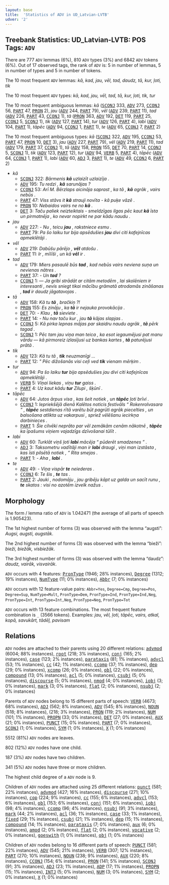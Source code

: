 ```yaml
---
layout: base
title:  'Statistics of ADV in UD_Latvian-LVTB'
udver: '2'
---
```


## Treebank Statistics: UD_Latvian-LVTB: POS Tags: `ADV`

There are 777 `ADV` lemmas (6%), 810 `ADV` types (3%) and 6842 `ADV` tokens (6%).
Out of 17 observed tags, the rank of `ADV` is: 5 in number of lemmas, 5 in number of types and 5 in number of tokens.

The 10 most frequent `ADV` lemmas: <em>kā, kad, jau, vēl, tad, daudz, tā, kur, ļoti, tik</em>

The 10 most frequent `ADV` types:  <em>kā, kad, jau, vēl, tad, tā, kur, ļoti, tik, tur</em>

The 10 most frequent ambiguous lemmas: <em>kā</em> (<tt><a href="lv_lvtb-pos-SCONJ.html">SCONJ</a></tt> 333, <tt><a href="lv_lvtb-pos-ADV.html">ADV</a></tt> 273, <tt><a href="lv_lvtb-pos-CCONJ.html">CCONJ</a></tt> 56, <tt><a href="lv_lvtb-pos-PART.html">PART</a></tt> 47, <tt><a href="lv_lvtb-pos-PRON.html">PRON</a></tt> 2), <em>jau</em> (<tt><a href="lv_lvtb-pos-ADV.html">ADV</a></tt> 244, <tt><a href="lv_lvtb-pos-PART.html">PART</a></tt> 79), <em>vēl</em> (<tt><a href="lv_lvtb-pos-ADV.html">ADV</a></tt> 239, <tt><a href="lv_lvtb-pos-PART.html">PART</a></tt> 11), <em>tad</em> (<tt><a href="lv_lvtb-pos-ADV.html">ADV</a></tt> 226, <tt><a href="lv_lvtb-pos-PART.html">PART</a></tt> 43, <tt><a href="lv_lvtb-pos-CCONJ.html">CCONJ</a></tt> 1), <em>tā</em> (<tt><a href="lv_lvtb-pos-PRON.html">PRON</a></tt> 363, <tt><a href="lv_lvtb-pos-ADV.html">ADV</a></tt> 192, <tt><a href="lv_lvtb-pos-DET.html">DET</a></tt> 119, <tt><a href="lv_lvtb-pos-PART.html">PART</a></tt> 25, <tt><a href="lv_lvtb-pos-CCONJ.html">CCONJ</a></tt> 5, <tt><a href="lv_lvtb-pos-SCONJ.html">SCONJ</a></tt> 1), <em>tik</em> (<tt><a href="lv_lvtb-pos-ADV.html">ADV</a></tt> 127, <tt><a href="lv_lvtb-pos-PART.html">PART</a></tt> 14), <em>tur</em> (<tt><a href="lv_lvtb-pos-ADV.html">ADV</a></tt> 126, <tt><a href="lv_lvtb-pos-PART.html">PART</a></tt> 4), <em>labi</em> (<tt><a href="lv_lvtb-pos-ADV.html">ADV</a></tt> 104, <tt><a href="lv_lvtb-pos-PART.html">PART</a></tt> 1), <em>tāpēc</em> (<tt><a href="lv_lvtb-pos-ADV.html">ADV</a></tt> 94, <tt><a href="lv_lvtb-pos-CCONJ.html">CCONJ</a></tt> 1, <tt><a href="lv_lvtb-pos-PART.html">PART</a></tt> 1), <em>te</em> (<tt><a href="lv_lvtb-pos-ADV.html">ADV</a></tt> 65, <tt><a href="lv_lvtb-pos-CCONJ.html">CCONJ</a></tt> 7, <tt><a href="lv_lvtb-pos-PART.html">PART</a></tt> 2)

The 10 most frequent ambiguous types:  <em>kā</em> (<tt><a href="lv_lvtb-pos-SCONJ.html">SCONJ</a></tt> 322, <tt><a href="lv_lvtb-pos-ADV.html">ADV</a></tt> 195, <tt><a href="lv_lvtb-pos-CCONJ.html">CCONJ</a></tt> 53, <tt><a href="lv_lvtb-pos-PART.html">PART</a></tt> 47, <tt><a href="lv_lvtb-pos-PRON.html">PRON</a></tt> 10, <tt><a href="lv_lvtb-pos-DET.html">DET</a></tt> 3), <em>jau</em> (<tt><a href="lv_lvtb-pos-ADV.html">ADV</a></tt> 227, <tt><a href="lv_lvtb-pos-PART.html">PART</a></tt> 79), <em>vēl</em> (<tt><a href="lv_lvtb-pos-ADV.html">ADV</a></tt> 219, <tt><a href="lv_lvtb-pos-PART.html">PART</a></tt> 11), <em>tad</em> (<tt><a href="lv_lvtb-pos-ADV.html">ADV</a></tt> 179, <tt><a href="lv_lvtb-pos-PART.html">PART</a></tt> 37, <tt><a href="lv_lvtb-pos-CCONJ.html">CCONJ</a></tt> 1), <em>tā</em> (<tt><a href="lv_lvtb-pos-ADV.html">ADV</a></tt> 158, <tt><a href="lv_lvtb-pos-PRON.html">PRON</a></tt> 155, <tt><a href="lv_lvtb-pos-DET.html">DET</a></tt> 70, <tt><a href="lv_lvtb-pos-PART.html">PART</a></tt> 14, <tt><a href="lv_lvtb-pos-CCONJ.html">CCONJ</a></tt> 5, <tt><a href="lv_lvtb-pos-SCONJ.html">SCONJ</a></tt> 1), <em>tik</em> (<tt><a href="lv_lvtb-pos-ADV.html">ADV</a></tt> 123, <tt><a href="lv_lvtb-pos-PART.html">PART</a></tt> 12), <em>tur</em> (<tt><a href="lv_lvtb-pos-ADV.html">ADV</a></tt> 94, <tt><a href="lv_lvtb-pos-VERB.html">VERB</a></tt> 5, <tt><a href="lv_lvtb-pos-PART.html">PART</a></tt> 4), <em>tāpēc</em> (<tt><a href="lv_lvtb-pos-ADV.html">ADV</a></tt> 64, <tt><a href="lv_lvtb-pos-CCONJ.html">CCONJ</a></tt> 1, <tt><a href="lv_lvtb-pos-PART.html">PART</a></tt> 1), <em>labi</em> (<tt><a href="lv_lvtb-pos-ADV.html">ADV</a></tt> 60, <tt><a href="lv_lvtb-pos-ADJ.html">ADJ</a></tt> 3, <tt><a href="lv_lvtb-pos-PART.html">PART</a></tt> 1), <em>te</em> (<tt><a href="lv_lvtb-pos-ADV.html">ADV</a></tt> 49, <tt><a href="lv_lvtb-pos-CCONJ.html">CCONJ</a></tt> 6, <tt><a href="lv_lvtb-pos-PART.html">PART</a></tt> 2)


* <em>kā</em>
  * <tt><a href="lv_lvtb-pos-SCONJ.html">SCONJ</a></tt> 322: <em>Bārmenis <b>kā</b> uzlaizīt uzlaizīja .</em>
  * <tt><a href="lv_lvtb-pos-ADV.html">ADV</a></tt> 195: <em>Tu redzi , <b>kā</b> sarunājas ?</em>
  * <tt><a href="lv_lvtb-pos-CCONJ.html">CCONJ</a></tt> 53: <em>Arī M. Bērzlaps aicināja saprast , ka tā , <b>kā</b> agrāk , vairs nebūs .</em>
  * <tt><a href="lv_lvtb-pos-PART.html">PART</a></tt> 47: <em>Viss stāvs it <b>kā</b> strauji novīta - kā puķe vāzē .</em>
  * <tt><a href="lv_lvtb-pos-PRON.html">PRON</a></tt> 10: <em>Nebaidos vairs ne no <b>kā</b> .</em>
  * <tt><a href="lv_lvtb-pos-DET.html">DET</a></tt> 3: <em>Taču paliek neizteiktais - smeldzīgas ilgas pēc kaut <b>kā</b> īsta un pirmatnēja , ko nevar nopirkt ne par kādu naudu .</em>
* <em>jau</em>
  * <tt><a href="lv_lvtb-pos-ADV.html">ADV</a></tt> 227: <em>- Nu , teicu <b>jau</b> , rakstniece esmu .</em>
  * <tt><a href="lv_lvtb-pos-PART.html">PART</a></tt> 79: <em>Pa šo laiku tur bija apsēdušies <b>jau</b> divi citi kafejnīcas apmeklētāji .</em>
* <em>vēl</em>
  * <tt><a href="lv_lvtb-pos-ADV.html">ADV</a></tt> 219: <em>Dabūšu pārējo , <b>vēl</b> atdošu .</em>
  * <tt><a href="lv_lvtb-pos-PART.html">PART</a></tt> 11: <em>Ir , mīlīši , un kā <b>vēl</b> ir .</em>
* <em>tad</em>
  * <tt><a href="lv_lvtb-pos-ADV.html">ADV</a></tt> 179: <em>Miers pasaulē būs <b>tad</b> , kad nebūs vairs neviena suņa un nevienas nātres .</em>
  * <tt><a href="lv_lvtb-pos-PART.html">PART</a></tt> 37: <em>- Un <b>tad</b> ?</em>
  * <tt><a href="lv_lvtb-pos-CCONJ.html">CCONJ</a></tt> 1: <em>— Ja gribi strādāt ar citām metodēm , lai skolēniem ir interesanti , nevis sniegt tikai mācību grāmatā atrodamās zināšanas , <b>tad</b> ir daudz jāgatavojas .</em>
* <em>tā</em>
  * <tt><a href="lv_lvtb-pos-ADV.html">ADV</a></tt> 158: <em>Kā tu <b>tā</b> , bračkiņ ?!</em>
  * <tt><a href="lv_lvtb-pos-PRON.html">PRON</a></tt> 155: <em>Es zināju , ka <b>tā</b> ir nejauka provokācija .</em>
  * <tt><a href="lv_lvtb-pos-DET.html">DET</a></tt> 70: <em>- Klau , <b>tā</b> sieviete .</em>
  * <tt><a href="lv_lvtb-pos-PART.html">PART</a></tt> 14: <em>- Nu nav taču kur , jau <b>tā</b> kājas slapjas .</em>
  * <tt><a href="lv_lvtb-pos-CCONJ.html">CCONJ</a></tt> 5: <em>Kā pirka lepnas mājas par skaidru naudu agrāk , <b>tā</b> pērk tagad .</em>
  * <tt><a href="lv_lvtb-pos-SCONJ.html">SCONJ</a></tt> 1: <em>Pēc tam jau viņa man teica , ka esot iegaumējusi pat manu vārdu — kā pirmoreiz izlasījusi uz bankas kartes , <b>tā</b> paturējusi prātā .</em>
* <em>tik</em>
  * <tt><a href="lv_lvtb-pos-ADV.html">ADV</a></tt> 123: <em>Kā tu tā , <b>tik</b> neuzmanīgi ...</em>
  * <tt><a href="lv_lvtb-pos-PART.html">PART</a></tt> 12: <em>" Pēc dižošanās visi ceļi ved <b>tik</b> vienam mērķim .</em>
* <em>tur</em>
  * <tt><a href="lv_lvtb-pos-ADV.html">ADV</a></tt> 94: <em>Pa šo laiku <b>tur</b> bija apsēdušies jau divi citi kafejnīcas apmeklētāji .</em>
  * <tt><a href="lv_lvtb-pos-VERB.html">VERB</a></tt> 5: <em>Viņai liekas , viņu <b>tur</b> gaiss .</em>
  * <tt><a href="lv_lvtb-pos-PART.html">PART</a></tt> 4: <em>Uz kaut kādu <b>tur</b> Zilupi , šķūnī .</em>
* <em>tāpēc</em>
  * <tt><a href="lv_lvtb-pos-ADV.html">ADV</a></tt> 64: <em>Jutos ārpus visa , kas šeit notiek , un <b>tāpēc</b> ļoti brīvi .</em>
  * <tt><a href="lv_lvtb-pos-CCONJ.html">CCONJ</a></tt> 1: <em>Iepriekšējā dienā Kalētos noticis festivāls “ Rokenrolvasara ” , <b>tāpēc</b> sestdienas rītā varētu būt pagrūti agrāk piecelties , un balsošana atlikta uz vakarpusi , spriež vēlēšanu iecirkņa darbinieces .</em>
  * <tt><a href="lv_lvtb-pos-PART.html">PART</a></tt> 1: <em>Šie cilvēki neprāto par vēl zemākām cenām nākotnē , <b>tāpēc</b> ka īpašums viņiem vajadzīgs dzīvošanai tūlīt .</em>
* <em>labi</em>
  * <tt><a href="lv_lvtb-pos-ADV.html">ADV</a></tt> 60: <em>Turklāt viņš ļoti <b>labi</b> mācēja “ pūderēt smadzenes ” .</em>
  * <tt><a href="lv_lvtb-pos-ADJ.html">ADJ</a></tt> 3: <em>Taksometru vadītāji man ir <b>labi</b> draugi , viņi man izstāsta , kas īsti pilsētā notiek , ” Rita smejas .</em>
  * <tt><a href="lv_lvtb-pos-PART.html">PART</a></tt> 1: <em>- Aha , <b>labi</b> .</em>
* <em>te</em>
  * <tt><a href="lv_lvtb-pos-ADV.html">ADV</a></tt> 49: <em>- Viņa vispār <b>te</b> neiederas .</em>
  * <tt><a href="lv_lvtb-pos-CCONJ.html">CCONJ</a></tt> 6: <em>Te šis , <b>te</b> tas .</em>
  * <tt><a href="lv_lvtb-pos-PART.html">PART</a></tt> 2: <em>Jauki , nodomāju , jau gribēju kāpt uz galda un sacīt runu , <b>te</b> skatos : visi no azotēm izvelk nažus .</em>

## Morphology

The form / lemma ratio of `ADV` is 1.042471 (the average of all parts of speech is 1.905423).

The 1st highest number of forms (3) was observed with the lemma “augsti”: <em>Augsi, augsti, augstāk</em>.

The 2nd highest number of forms (3) was observed with the lemma “bieži”: <em>bieži, biežāk, visbiežāk</em>.

The 3rd highest number of forms (3) was observed with the lemma “daudz”: <em>daudz, vairāk, visvairāk</em>.

`ADV` occurs with 4 features: <tt><a href="lv_lvtb-feat-PronType.html">PronType</a></tt> (1946; 28% instances), <tt><a href="lv_lvtb-feat-Degree.html">Degree</a></tt> (1312; 19% instances), <tt><a href="lv_lvtb-feat-NumType.html">NumType</a></tt> (11; 0% instances), <tt><a href="lv_lvtb-feat-Abbr.html">Abbr</a></tt> (7; 0% instances)

`ADV` occurs with 12 feature-value pairs: `Abbr=Yes`, `Degree=Cmp`, `Degree=Pos`, `Degree=Sup`, `NumType=Mult`, `PronType=Dem`, `PronType=Ind`, `PronType=Ind,Neg`, `PronType=Int`, `PronType=Int,Neg`, `PronType=Neg`, `PronType=Tot`

`ADV` occurs with 13 feature combinations.
The most frequent feature combination is `_` (3566 tokens).
Examples: <em>jau, vēl, ļoti, tāpēc, vairs, atkal, kopā, savukārt, tādēļ, pavisam</em>


## Relations

`ADV` nodes are attached to their parents using 20 different relations: <tt><a href="lv_lvtb-dep-advmod.html">advmod</a></tt> (6004; 88% instances), <tt><a href="lv_lvtb-dep-root.html">root</a></tt> (218; 3% instances), <tt><a href="lv_lvtb-dep-conj.html">conj</a></tt> (165; 2% instances), <tt><a href="lv_lvtb-dep-case.html">case</a></tt> (123; 2% instances), <tt><a href="lv_lvtb-dep-parataxis.html">parataxis</a></tt> (81; 1% instances), <tt><a href="lv_lvtb-dep-advcl.html">advcl</a></tt> (53; 1% instances), <tt><a href="lv_lvtb-dep-cc.html">cc</a></tt> (42; 1% instances), <tt><a href="lv_lvtb-dep-ccomp.html">ccomp</a></tt> (37; 1% instances), <tt><a href="lv_lvtb-dep-dep.html">dep</a></tt> (29; 0% instances), <tt><a href="lv_lvtb-dep-xcomp.html">xcomp</a></tt> (26; 0% instances), <tt><a href="lv_lvtb-dep-obl.html">obl</a></tt> (22; 0% instances), <tt><a href="lv_lvtb-dep-compound.html">compound</a></tt> (13; 0% instances), <tt><a href="lv_lvtb-dep-acl.html">acl</a></tt> (5; 0% instances), <tt><a href="lv_lvtb-dep-csubj.html">csubj</a></tt> (5; 0% instances), <tt><a href="lv_lvtb-dep-discourse.html">discourse</a></tt> (5; 0% instances), <tt><a href="lv_lvtb-dep-nmod.html">nmod</a></tt> (4; 0% instances), <tt><a href="lv_lvtb-dep-iobj.html">iobj</a></tt> (3; 0% instances), <tt><a href="lv_lvtb-dep-mark.html">mark</a></tt> (3; 0% instances), <tt><a href="lv_lvtb-dep-flat.html">flat</a></tt> (2; 0% instances), <tt><a href="lv_lvtb-dep-nsubj.html">nsubj</a></tt> (2; 0% instances)

Parents of `ADV` nodes belong to 15 different parts of speech: <tt><a href="lv_lvtb-pos-VERB.html">VERB</a></tt> (4673; 68% instances), <tt><a href="lv_lvtb-pos-ADJ.html">ADJ</a></tt> (562; 8% instances), <tt><a href="lv_lvtb-pos-ADV.html">ADV</a></tt> (545; 8% instances), <tt><a href="lv_lvtb-pos-NOUN.html">NOUN</a></tt> (518; 8% instances),  (218; 3% instances), <tt><a href="lv_lvtb-pos-PRON.html">PRON</a></tt> (119; 2% instances), <tt><a href="lv_lvtb-pos-NUM.html">NUM</a></tt> (101; 1% instances), <tt><a href="lv_lvtb-pos-PROPN.html">PROPN</a></tt> (33; 0% instances), <tt><a href="lv_lvtb-pos-DET.html">DET</a></tt> (27; 0% instances), <tt><a href="lv_lvtb-pos-AUX.html">AUX</a></tt> (21; 0% instances), <tt><a href="lv_lvtb-pos-PUNCT.html">PUNCT</a></tt> (15; 0% instances), <tt><a href="lv_lvtb-pos-PART.html">PART</a></tt> (7; 0% instances), <tt><a href="lv_lvtb-pos-SCONJ.html">SCONJ</a></tt> (1; 0% instances), <tt><a href="lv_lvtb-pos-SYM.html">SYM</a></tt> (1; 0% instances), <tt><a href="lv_lvtb-pos-X.html">X</a></tt> (1; 0% instances)

5512 (81%) `ADV` nodes are leaves.

802 (12%) `ADV` nodes have one child.

187 (3%) `ADV` nodes have two children.

341 (5%) `ADV` nodes have three or more children.

The highest child degree of a `ADV` node is 9.

Children of `ADV` nodes are attached using 25 different relations: <tt><a href="lv_lvtb-dep-punct.html">punct</a></tt> (581; 22% instances), <tt><a href="lv_lvtb-dep-advmod.html">advmod</a></tt> (427; 16% instances), <tt><a href="lv_lvtb-dep-discourse.html">discourse</a></tt> (271; 10% instances), <tt><a href="lv_lvtb-dep-cop.html">cop</a></tt> (224; 9% instances), <tt><a href="lv_lvtb-dep-cc.html">cc</a></tt> (155; 6% instances), <tt><a href="lv_lvtb-dep-advcl.html">advcl</a></tt> (153; 6% instances), <tt><a href="lv_lvtb-dep-obl.html">obl</a></tt> (153; 6% instances), <tt><a href="lv_lvtb-dep-conj.html">conj</a></tt> (151; 6% instances), <tt><a href="lv_lvtb-dep-iobj.html">iobj</a></tt> (98; 4% instances), <tt><a href="lv_lvtb-dep-ccomp.html">ccomp</a></tt> (96; 4% instances), <tt><a href="lv_lvtb-dep-nsubj.html">nsubj</a></tt> (91; 3% instances), <tt><a href="lv_lvtb-dep-mark.html">mark</a></tt> (44; 2% instances), <tt><a href="lv_lvtb-dep-acl.html">acl</a></tt> (36; 1% instances), <tt><a href="lv_lvtb-dep-case.html">case</a></tt> (33; 1% instances), <tt><a href="lv_lvtb-dep-fixed.html">fixed</a></tt> (29; 1% instances), <tt><a href="lv_lvtb-dep-csubj.html">csubj</a></tt> (21; 1% instances), <tt><a href="lv_lvtb-dep-dep.html">dep</a></tt> (15; 1% instances), <tt><a href="lv_lvtb-dep-compound.html">compound</a></tt> (14; 1% instances), <tt><a href="lv_lvtb-dep-parataxis.html">parataxis</a></tt> (7; 0% instances), <tt><a href="lv_lvtb-dep-aux.html">aux</a></tt> (6; 0% instances), <tt><a href="lv_lvtb-dep-amod.html">amod</a></tt> (2; 0% instances), <tt><a href="lv_lvtb-dep-flat.html">flat</a></tt> (2; 0% instances), <tt><a href="lv_lvtb-dep-vocative.html">vocative</a></tt> (2; 0% instances), <tt><a href="lv_lvtb-dep-goeswith.html">goeswith</a></tt> (1; 0% instances), <tt><a href="lv_lvtb-dep-obj.html">obj</a></tt> (1; 0% instances)

Children of `ADV` nodes belong to 16 different parts of speech: <tt><a href="lv_lvtb-pos-PUNCT.html">PUNCT</a></tt> (581; 22% instances), <tt><a href="lv_lvtb-pos-ADV.html">ADV</a></tt> (545; 21% instances), <tt><a href="lv_lvtb-pos-VERB.html">VERB</a></tt> (307; 12% instances), <tt><a href="lv_lvtb-pos-PART.html">PART</a></tt> (270; 10% instances), <tt><a href="lv_lvtb-pos-NOUN.html">NOUN</a></tt> (238; 9% instances), <tt><a href="lv_lvtb-pos-AUX.html">AUX</a></tt> (220; 8% instances), <tt><a href="lv_lvtb-pos-CCONJ.html">CCONJ</a></tt> (154; 6% instances), <tt><a href="lv_lvtb-pos-PRON.html">PRON</a></tt> (141; 5% instances), <tt><a href="lv_lvtb-pos-SCONJ.html">SCONJ</a></tt> (91; 3% instances), <tt><a href="lv_lvtb-pos-ADJ.html">ADJ</a></tt> (23; 1% instances), <tt><a href="lv_lvtb-pos-ADP.html">ADP</a></tt> (17; 1% instances), <tt><a href="lv_lvtb-pos-PROPN.html">PROPN</a></tt> (15; 1% instances), <tt><a href="lv_lvtb-pos-INTJ.html">INTJ</a></tt> (5; 0% instances), <tt><a href="lv_lvtb-pos-NUM.html">NUM</a></tt> (3; 0% instances), <tt><a href="lv_lvtb-pos-SYM.html">SYM</a></tt> (2; 0% instances), <tt><a href="lv_lvtb-pos-X.html">X</a></tt> (1; 0% instances)

